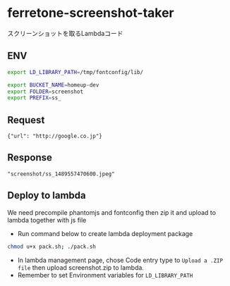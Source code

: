# ferretone-screenshot-taker
スクリーンショットを取るLambdaコード

## ENV
```bash
export LD_LIBRARY_PATH=/tmp/fontconfig/lib/

export BUCKET_NAME=homeup-dev
export FOLDER=screenshot
export PREFIX=ss_
```

## Request
```
{"url": "http://google.co.jp"}
```

## Response
```
"screenshot/ss_1489557470600.jpeg"
```

## Deploy to lambda
We need precompile phantomjs and fontconfig then zip it and upload to lambda together with js file

* Run command below to create lambda deployment package

```bash
chmod u+x pack.sh; ./pack.sh
```
* In lambda management page, chose Code entry type to `Upload a .ZIP file` then upload screenshot.zip to lambda.
* Remember to set Environment variables for `LD_LIBRARY_PATH`
